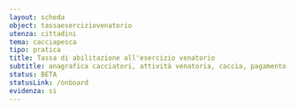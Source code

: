 ```yaml
---
layout: scheda
object: tassaeserciziovenatorio
utenza: cittadini
tema: cacciapesca
tipo: pratica
title: Tassa di abilitazione all'esercizio venatorio
subtitle: anagrafica cacciatori, attività venatoria, caccia, pagamento, tesserino
status: BETA
statusLink: /onboard
evidenza: si
---
```

